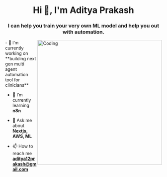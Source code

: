 <h1 align="center">Hi 👋, I'm Aditya Prakash</h1>
<h3 align="center">I can help you train your very own ML model and help you out with automation.</h3>
<img align="right" alt="Coding" width="400" src="https://www.simplilearn.com/ice9/free_resources_article_thumb/Deep-Learning-vs-Machine-Learning.jpg">
- 🔭 I’m currently working on **building next gen multi agent automation tool for clinicians**

- 🌱 I’m currently learning **n8n**

- 💬 Ask me about **Nextjs, AWS, ML**

- 📫 How to reach me **aditya12prakash@gmail.com**



